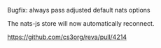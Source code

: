 Bugfix: always pass adjusted default nats options

The nats-js store will now automatically reconnect.

https://github.com/cs3org/reva/pull/4214
